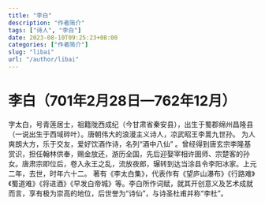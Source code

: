 ```yaml
---
title: "李白"
description: "作者简介"
tags: ["诗人", "李白"]
date: 2023-08-10T09:25:23+08:00
categories: ["作者简介"]
slug: "libai"
url: "/author/libai"
---
```


# 李白（701年2月28日—762年12月）
字太白，号青莲居士，祖籍陇西成纪（今甘肃省秦安县），出生于蜀郡绵州昌隆县（一说出生于西域碎叶）。唐朝伟大的浪漫主义诗人，凉武昭王李暠九世孙。 
为人爽朗大方，乐于交友，爱好饮酒作诗，名列“酒中八仙” 。曾经得到唐玄宗李隆基赏识，担任翰林供奉，赐金放还，游历全国，先后迎娶宰相许圉师、宗楚客的孙女。唐肃宗即位后，卷入永王之乱，流放夜郎，辗转到达当涂县令李阳冰家。上元二年，去世，时年六十二。 
著有《李太白集》，代表作有《望庐山瀑布》《行路难》《蜀道难》《将进酒》《早发白帝城》等。李白所作词赋，就其开创意义及艺术成就而言，享有极为崇高的地位，后世誉为“诗仙”，与诗圣杜甫并称“李杜”。